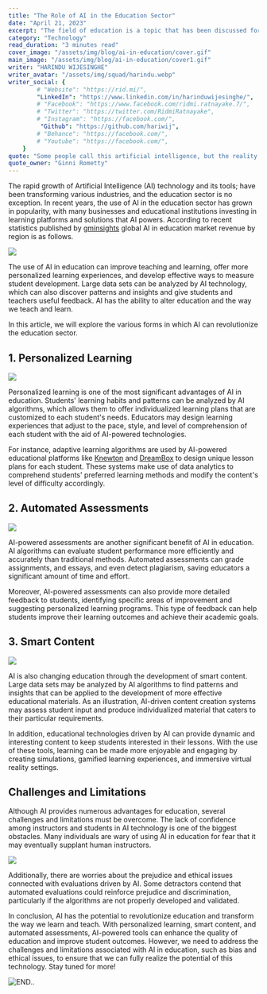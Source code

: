 ```yaml
---
title: "The Role of AI in the Education Sector"
date: "April 21, 2023"
excerpt: "The field of education is a topic that has been discussed for a long time. Because education as an enlightening process has been given utter importance all the..."
category: "Technology"
read_duration: "3 minutes read"
cover_image: "/assets/img/blog/ai-in-education/cover.gif"
main_image: "/assets/img/blog/ai-in-education/cover1.gif"
writer: "HARINDU WIJESINGHE"
writer_avatar: "/assets/img/squad/harindu.webp"
writer_social: {
        # "Website": "https://rid.mi/",
        "LinkedIn": "https://www.linkedin.com/in/harinduwijesinghe/",
        # "Facebook": "https://www.facebook.com/ridmi.ratnayake.7/",
        # "Twitter": "https://twitter.com/RidmiRatnayake",
        # "Instagram": "https://facebook.com/",
         "Github": "https://github.com/hariwij",
        # "Behance": "https://facebook.com/",
        # "Youtube": "https://facebook.com/",
    }
quote: "Some people call this artificial intelligence, but the reality is this technology will enhance us. So instead of artificial intelligence, I think we’ll augment our intelligence."
quote_owner: "Ginni Rometty"
---
```


The rapid growth of Artificial Intelligence (AI) technology and its tools; have been transforming various industries, and the education sector is no exception. In recent years, the use of AI in the education sector has grown in popularity, with many businesses and educational institutions investing in learning platforms and solutions that AI powers. According to recent statistics published by [gminsights](https://www.gminsights.com/) global AI in education market revenue by region is as follows. 

<img  src="\assets\img\blog\ai-in-education\global-ai-in-education-market-revenue-by-region.png"/>

The use of AI in education can improve teaching and learning, offer more personalized learning experiences, and develop effective ways to measure student development. Large data sets can be analyzed by AI technology, which can also discover patterns and insights and give students and teachers useful feedback. AI has the ability to alter education and the way we teach and learn.

In this article, we will explore the various forms in which AI can revolutionize the education sector.


## 1. Personalized Learning

<img  src="\assets\img\blog\ai-in-education\ai-in-education-personalized-learning.webp"/>

Personalized learning is one of the most significant advantages of AI in education. Students' learning habits and patterns can be analyzed by AI algorithms, which allows them to offer individualized learning plans that are customized to each student's needs. Educators may design learning experiences that adjust to the pace, style, and level of comprehension of each student with the aid of AI-powered technologies.

For instance, adaptive learning algorithms are used by AI-powered educational platforms like [Knewton](https://www.knewton.com/) and [DreamBox](https://www.dreambox.com/) to design unique lesson plans for each student. These systems make use of data analytics to comprehend students' preferred learning methods and modify the content's level of difficulty accordingly.


## 2. Automated Assessments

<img  src="\assets\img\blog\ai-in-education\ai-assesments.jpg"/>

AI-powered assessments are another significant benefit of AI in education. AI algorithms can evaluate student performance more efficiently and accurately than traditional methods. Automated assessments can grade assignments, and essays, and even detect plagiarism, saving educators a significant amount of time and effort.

Moreover, AI-powered assessments can also provide more detailed feedback to students, identifying specific areas of improvement and suggesting personalized learning programs. This type of feedback can help students improve their learning outcomes and achieve their academic goals.


## 3. Smart Content

<img  src="\assets\img\blog\ai-in-education\ai-in-education-smart-content.jpg"/>

AI is also changing education through the development of smart content. Large data sets may be analyzed by AI algorithms to find patterns and insights that can be applied to the development of more effective educational materials. As an illustration, AI-driven content creation systems may assess student input and produce individualized material that caters to their particular requirements.

In addition, educational technologies driven by AI can provide dynamic and interesting content to keep students interested in their lessons. With the use of these tools, learning can be made more enjoyable and engaging by creating simulations, gamified learning experiences, and immersive virtual reality settings.


## Challenges and Limitations

Although AI provides numerous advantages for education, several challenges and limitations must be overcome. The lack of confidence among instructors and students in AI technology is one of the biggest obstacles. Many individuals are wary of using AI in education for fear that it may eventually supplant human instructors.

<img  src="\assets\img\blog\ai-in-education\ai-limitations.webp"/>

Additionally, there are worries about the prejudice and ethical issues connected with evaluations driven by AI. Some detractors contend that automated evaluations could reinforce prejudice and discrimination, particularly if the algorithms are not properly developed and validated.

In conclusion, AI has the potential to revolutionize education and transform the way we learn and teach. With personalized learning, smart content, and automated assessments, AI-powered tools can enhance the quality of education and improve student outcomes. However, we need to address the challenges and limitations associated with AI in education, such as bias and ethical issues, to ensure that we can fully realize the potential of this technology. Stay tuned for more!


![END..](\assets\img\blog\ai-in-education\end.gif)
